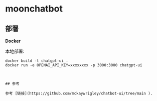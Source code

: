 # moonchatbot
## 部署

**Docker**

本地部署:

```shell
docker build -t chatgpt-ui .
docker run -e OPENAI_API_KEY=xxxxxxxx -p 3000:3000 chatgpt-ui



## 参考

参考 [链接](https://github.com/mckaywrigley/chatbot-ui/tree/main ).